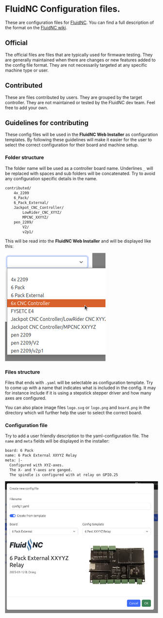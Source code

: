 # FluidNC Configuration files.

These are configuration files for [FluidNC](https://github.com/bdring/FluidNC). You can find a full description of the format on the [FluidNC wiki](http://wiki.fluidnc.com/en/config/overview).

## Official

The official files are files that are typically used for firmware testing. They are generally maintained when there are changes or new features added to the config file format. They are not necessarily targeted at any specific machine type or user. 

## Contributed

These are files contributed by users. They are grouped by the target controller. They are not maintained or tested by the FluidNC dev team. Feel free to add your own.

## Guidelines for contributing

These config files will be used in the **FluidNC Web Installer** as configuration templates. 
By following these guidelines will make it easier for the user to select the correct configuration for their board and machine setup.

### Folder structure

The folder name will be used as a controller board name. Underlines `_` will be replaced with spaces and sub folders will be concatenated. Try to avoid any configuration specific details in the name.

```
contributed/
    4x_2209
    6_Pack/
    6_Pack_External/
    Jackpot_CNC_Controller/
        LowRider_CNC_XYYZ/
        MPCNC_XXYYZ/
    pen_2209/
        V2/
        v2p1/
```

This will be read into the **FluidNC Web Installer** and will be displayed like this:

![FluidNC Web Installer - Board selection](doc/images/board-selection.png)

### Files structure
Files that ends with `.yaml` will be selectable as configuration template. Try to come up with a name that indicates what is included in the config. It may for instance include if it is using a stepstick stepper driver and how many axes are configured.

You can also place image files `logo.svg` or `logo.png` and `board.png` in the directory which will further help the user to select the correct board.

### Configuration file
Try to add a user friendly description to the yaml-configuration file. The `name` and `meta` fields will be displayed in the installer:

```
board: 6 Pack
name: 6 Pack External XXYYZ Relay
meta: |-
  Configured with XYZ-axes. 
  The X- and Y-axes are ganged. 
  The spindle is configured with at relay on GPIO.25
```

![FluidNC Web Installer - Board create config](doc/images/board-create-config.png)

